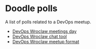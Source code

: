 Doodle polls
===========================
A list of polls related to a DevOps meetup.

- [DevOps Wroclaw meetings day](http://doodle.com/poll/z6wtxibneatt8nci)
- [DevOps Wroclaw chat tool](http://doodle.com/poll/7sr8txgyycqrecu8)
- [DevOps Wroclaw meetup format](http://doodle.com/poll/bgzsz4phnrgv7s5i)
